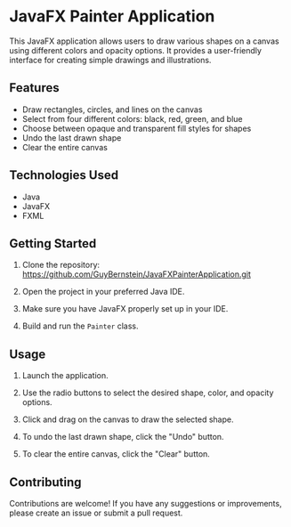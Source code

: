 # JavaFX Painter Application

This JavaFX application allows users to draw various shapes on a canvas using different colors and opacity options. It provides a user-friendly interface for creating simple drawings and illustrations.

## Features

- Draw rectangles, circles, and lines on the canvas
- Select from four different colors: black, red, green, and blue
- Choose between opaque and transparent fill styles for shapes
- Undo the last drawn shape
- Clear the entire canvas

## Technologies Used

- Java
- JavaFX
- FXML

## Getting Started

1. Clone the repository:
  https://github.com/GuyBernstein/JavaFXPainterApplication.git

2. Open the project in your preferred Java IDE.

3. Make sure you have JavaFX properly set up in your IDE.

4. Build and run the `Painter` class.

## Usage

1. Launch the application.

2. Use the radio buttons to select the desired shape, color, and opacity options.

3. Click and drag on the canvas to draw the selected shape.

4. To undo the last drawn shape, click the "Undo" button.

5. To clear the entire canvas, click the "Clear" button.


## Contributing

Contributions are welcome! If you have any suggestions or improvements, please create an issue or submit a pull request.
